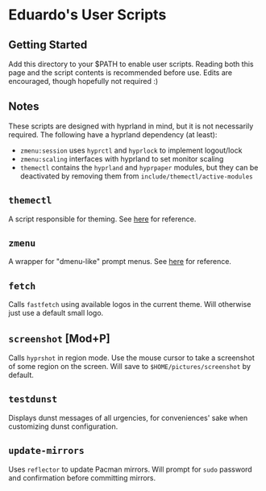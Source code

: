 # Eduardo's User Scripts

## Getting Started
Add this directory to your $PATH to enable user scripts. Reading both this page
and the script contents is recommended before use. Edits are encouraged, though
hopefully not required :)

## Notes
These scripts are designed with hyprland in mind, but it is not necessarily
required. The following have a hyprland dependency (at least):
- `zmenu:session` uses `hyprctl` and `hyprlock` to implement logout/lock
- `zmenu:scaling` interfaces with hyprland to set monitor scaling
- `themectl` contains the `hyprland` and `hyprpaper` modules, but they can be
  deactivated by removing them from `include/themectl/active-modules`

## `themectl`
A script responsible for theming. 
See [here](docs/themectl.md) for reference.

## `zmenu`
A wrapper for "dmenu-like" prompt menus.
See [here](docs/zmenu.md) for reference.

## `fetch`
Calls `fastfetch` using available logos in the current theme. Will otherwise
just use a default small logo.

## `screenshot` [Mod+P]
Calls `hyprshot` in region mode. Use the mouse cursor to take a screenshot
of some region on the screen. Will save to `$HOME/pictures/screenshot` by
default.

## `testdunst`
Displays dunst messages of all urgencies, for conveniences' sake when
customizing dunst configuration.

## `update-mirrors`
Uses `reflector` to update Pacman mirrors. Will prompt for `sudo` password
and confirmation before committing mirrors.

